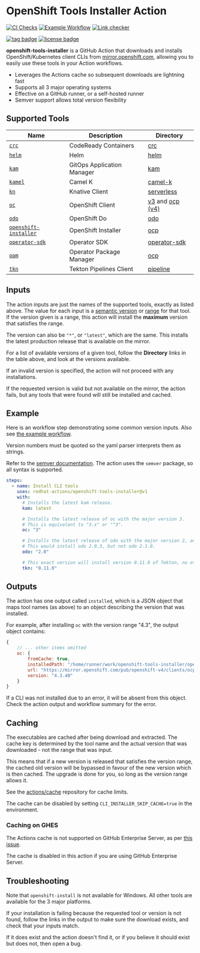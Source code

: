 # OpenShift Tools Installer Action

[![CI Checks](https://github.com/redhat-actions/openshift-tools-installer/workflows/CI%20Checks/badge.svg)](https://github.com/redhat-actions/openshift-tools-installer/actions?query=workflow%3A%22CI+Checks%22)
[![Example Workflow](https://github.com/redhat-actions/openshift-tools-installer/workflows/Example%20Workflow/badge.svg)](https://github.com/redhat-actions/openshift-tools-installer/actions?query=workflow%3A%22Example+Workflow%22)
[![Link checker](https://github.com/redhat-actions/openshift-tools-installer/actions/workflows/link_checker.yml/badge.svg)](https://github.com/redhat-actions/openshift-tools-installer/actions/workflows/link_checker.yml)

[![tag badge](https://img.shields.io/github/v/tag/redhat-actions/openshift-tools-installer)](https://github.com/redhat-actions/openshift-tools-installer/tags)
[![license badge](https://img.shields.io/github/license/redhat-actions/openshift-tools-installer)](./LICENSE)

**openshift-tools-installer** is a GitHub Action that downloads and installs OpenShift/Kubernetes client CLIs from [mirror.openshift.com](https://mirror.openshift.com/pub/openshift-v4/clients/), allowing you to easily use these tools in your Action workflows.

- Leverages the Actions cache so subsequent downloads are lightning fast
- Supports all 3 major operating systems
- Effective on a GitHub runner, or a self-hosted runner
- Semver support allows total version flexibility

## Supported Tools

| Name | Description | Directory |
| ---- | ----------- | --------- |
| [`crc`](https://github.com/code-ready/crc) | CodeReady Containers | [crc](https://mirror.openshift.com/pub/openshift-v4/x86_64/clients/crc/)
| [`helm`](https://github.com/helm/helm) | Helm | [helm](https://mirror.openshift.com/pub/openshift-v4/x86_64/clients/helm)
| [`kam`](https://github.com/redhat-developer/kam) | GitOps Application Manager | [kam](https://mirror.openshift.com/pub/openshift-v4/clients/kam/)
| [`kamel`](https://github.com/apache/camel-k) | Camel K| [camel-k](https://mirror.openshift.com/pub/openshift-v4/x86_64/clients/camel-k)
| [`kn`](https://github.com/knative/client)| Knative Client | [serverless](https://mirror.openshift.com/pub/openshift-v4/x86_64/clients/serverless)
| [`oc`](https://github.com/openshift/oc) | OpenShift Client | [v3](https://mirror.openshift.com/pub/openshift-v3/clients/) and [ocp (v4)](https://mirror.openshift.com/pub/openshift-v4/x86_64/clients/ocp/)
| [`odo`](https://github.com/openshift/odo) | OpenShift Do | [odo](https://mirror.openshift.com/pub/openshift-v4/x86_64/clients/odo/)
| [`openshift-installer`](https://github.com/openshift/installer) | OpenShift Installer | [ocp](https://mirror.openshift.com/pub/openshift-v4/x86_64/clients/ocp/)
| [`operator-sdk`](https://github.com/operator-framework/operator-sdk) | Operator SDK | [operator-sdk ](https://mirror.openshift.com/pub/openshift-v4/clients/operator-sdk)
| [`opm`](https://github.com/operator-framework/operator-registry) | Operator Package Manager | [ocp](https://mirror.openshift.com/pub/openshift-v4/x86_64/clients/ocp/)
| [`tkn`](https://github.com/tektoncd/cli) | Tekton Pipelines Client | [pipeline](https://mirror.openshift.com/pub/openshift-v4/x86_64/clients/pipeline)

## Inputs

The action inputs are just the names of the supported tools, exactly as listed above. The value for each input is a [semantic version](https://docs.npmjs.com/cli/v6/using-npm/semver#versions) or [range](https://docs.npmjs.com/cli/v6/using-npm/semver#ranges) for that tool. If the version given is a range, this action will install the **maximum** version that satisfies the range.

The version can also be `"*"`, or `"latest"`, which are the same. This installs the latest production release that is available on the mirror.

For a list of available versions of a given tool, follow the **Directory** links in the table above, and look at the versions available.

If an invalid version is specified, the action will not proceed with any installations.

If the requested version is valid but not available on the mirror, the action fails, but any tools that were found will still be installed and cached.

## Example

Here is an workflow step demonstrating some common version inputs. Also see [the example workflow](./.github/workflows/example.yml).

Version numbers must be quoted so the yaml parser interprets them as strings.

Refer to the [semver documentation](https://docs.npmjs.com/cli/v6/using-npm/semver#versions). The action uses the `semver` package, so all syntax is supported.

```yaml
steps:
  - name: Install CLI tools
    uses: redhat-actions/openshift-tools-installer@v1
    with:
      # Installs the latest kam release.
      kam: latest

      # Installs the latest release of oc with the major version 3.
      # This is equivalent to "3.x" or "^3".
      oc: "3"

      # Installs the latest release of odo with the major version 2, and the minor version 0.
      # This would install odo 2.0.3, but not odo 2.1.0.
      odo: "2.0"

      # This exact version will install version 0.11.0 of Tekton, no other version.
      tkn: "0.11.0"
```

## Outputs
The action has one output called `installed`, which is a JSON object that maps tool names (as above) to an object describing the version that was installed.

For example, after installing `oc` with the version range "4.3", the output object contains:
```js
{
    // ... other items omitted
    oc: {
        fromCache: true,
        installedPath: "/home/runner/work/openshift-tools-installer/openshift-tools-installer/openshift-bin/oc",
        url: "https://mirror.openshift.com/pub/openshift-v4/clients/ocp/4.3.40/openshift-client-linux-4.3.40.tar.gz",
        version: "4.3.40"
    }
}
```

If a CLI was not installed due to an error, it will be absent from this object. Check the action output and workflow summary for the error.

## Caching
The executables are cached after being download and extracted. The cache key is determined by the tool name and the actual version that was downloaded - not the range that was input.

This means that if a new version is released that satisfies the version range, the cached old version will be bypassed in favour of the new version which is then cached. The upgrade is done for you, so long as the version range allows it.

See the [actions/cache](https://github.com/actions/cache) repository for cache limits.

The cache can be disabled by setting `CLI_INSTALLER_SKIP_CACHE=true` in the environment.

### Caching on GHES

The Actions cache is not supported on GitHub Enterprise Server, as per [this issue](https://github.com/actions/cache/issues/505).

The cache is disabled in this action if you are using GitHub Enterprise Server.

## Troubleshooting
Note that `openshift-install` is not available for Windows. All other tools are available for the 3 major platforms.

If your installation is failing because the requested tool or version is not found, follow the links in the output to make sure the download exists, and check that your inputs match.

If it does exist and the action doesn't find it, or if you believe it should exist but does not, then open a bug.
